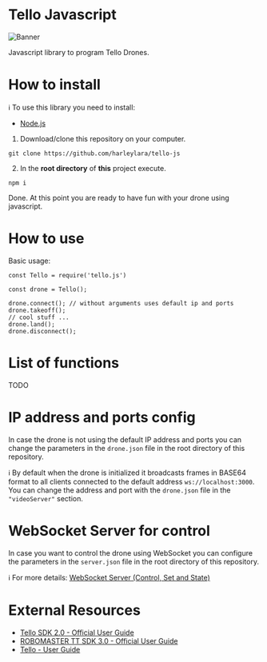 # Tello Javascript

![Banner](./docs/tello-js-banner.jpg)

Javascript library to program Tello Drones.

# How to install

ℹ️ To use this library you need to install:
- [Node.js](https://nodejs.org/)

1. Download/clone this repository on your computer.
```
git clone https://github.com/harleylara/tello-js
```

2. In the **root directory** of **this** project execute.
```
npm i
```

Done. At this point you are ready to have fun with your drone using javascript.

# How to use

Basic usage:
```
const Tello = require('tello.js')

const drone = Tello();

drone.connect(); // without arguments uses default ip and ports
drone.takeoff();
// cool stuff ...
drone.land();
drone.disconnect();
```

# List of functions

TODO

# IP address and ports config

In case the drone is not using the default IP address and ports you can change the parameters in the `drone.json` file in the root directory of this repository.

ℹ️ By default when the drone is initialized it broadcasts frames in BASE64 format to all clients connected to the default address `ws://localhost:3000`. You can change the address and port with the `drone.json` file in the `"videoServer"` section.

# WebSocket Server for control

In case you want to control the drone using WebSocket you can configure the parameters in the `server.json` file in the root directory of this repository.

ℹ️ For more details: [WebSocket Server (Control, Set and State)](docs/socket.md)

# External Resources
- [Tello SDK 2.0 - Official User Guide](https://dl-cdn.ryzerobotics.com/downloads/Tello/Tello%20SDK%202.0%20User%20Guide.pdf)
- [ROBOMASTER TT SDK 3.0 - Official User Guide](https://dl.djicdn.com/downloads/RoboMaster+TT/Tello_SDK_3.0_User_Guide_en.pdf)
- [Tello - User Guide](https://dl.djicdn.com/downloads/RoboMaster+TT/Tello_SDK_3.0_User_Guide_en.pdf)
